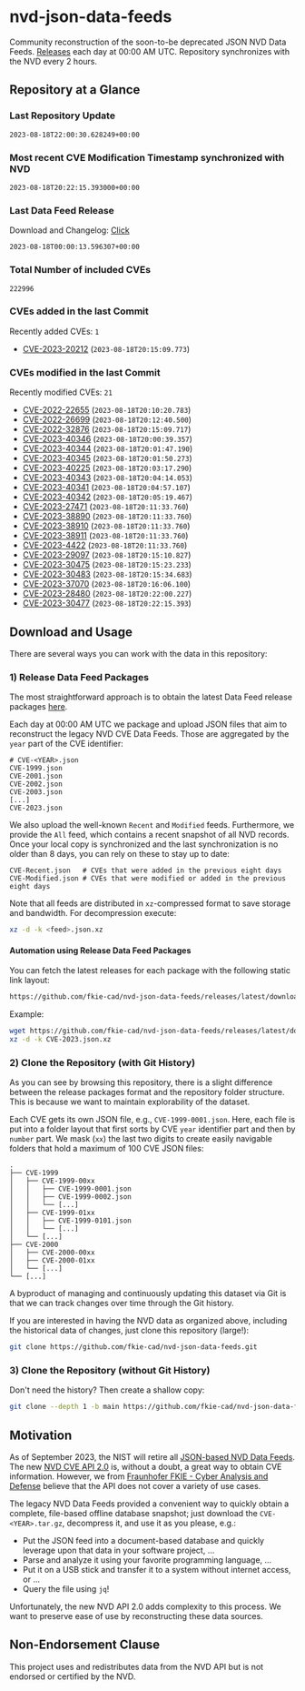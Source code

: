 # nvd-json-data-feeds

Community reconstruction of the soon-to-be deprecated JSON NVD Data Feeds. 
[Releases](https://github.com/fkie-cad/nvd-json-data-feeds/releases/latest) each day at 00:00 AM UTC.
Repository synchronizes with the NVD every 2 hours.

## Repository at a Glance

### Last Repository Update

```plain
2023-08-18T22:00:30.628249+00:00
```

### Most recent CVE Modification Timestamp synchronized with NVD

```plain
2023-08-18T20:22:15.393000+00:00
```

### Last Data Feed Release

Download and Changelog: [Click](https://github.com/fkie-cad/nvd-json-data-feeds/releases/latest)

```plain
2023-08-18T00:00:13.596307+00:00
```

### Total Number of included CVEs

```plain
222996
```

### CVEs added in the last Commit

Recently added CVEs: `1`

* [CVE-2023-20212](CVE-2023/CVE-2023-202xx/CVE-2023-20212.json) (`2023-08-18T20:15:09.773`)


### CVEs modified in the last Commit

Recently modified CVEs: `21`

* [CVE-2022-22655](CVE-2022/CVE-2022-226xx/CVE-2022-22655.json) (`2023-08-18T20:10:20.783`)
* [CVE-2022-26699](CVE-2022/CVE-2022-266xx/CVE-2022-26699.json) (`2023-08-18T20:12:40.500`)
* [CVE-2022-32876](CVE-2022/CVE-2022-328xx/CVE-2022-32876.json) (`2023-08-18T20:15:09.717`)
* [CVE-2023-40346](CVE-2023/CVE-2023-403xx/CVE-2023-40346.json) (`2023-08-18T20:00:39.357`)
* [CVE-2023-40344](CVE-2023/CVE-2023-403xx/CVE-2023-40344.json) (`2023-08-18T20:01:47.190`)
* [CVE-2023-40345](CVE-2023/CVE-2023-403xx/CVE-2023-40345.json) (`2023-08-18T20:01:50.273`)
* [CVE-2023-40225](CVE-2023/CVE-2023-402xx/CVE-2023-40225.json) (`2023-08-18T20:03:17.290`)
* [CVE-2023-40343](CVE-2023/CVE-2023-403xx/CVE-2023-40343.json) (`2023-08-18T20:04:14.053`)
* [CVE-2023-40341](CVE-2023/CVE-2023-403xx/CVE-2023-40341.json) (`2023-08-18T20:04:57.107`)
* [CVE-2023-40342](CVE-2023/CVE-2023-403xx/CVE-2023-40342.json) (`2023-08-18T20:05:19.467`)
* [CVE-2023-27471](CVE-2023/CVE-2023-274xx/CVE-2023-27471.json) (`2023-08-18T20:11:33.760`)
* [CVE-2023-38890](CVE-2023/CVE-2023-388xx/CVE-2023-38890.json) (`2023-08-18T20:11:33.760`)
* [CVE-2023-38910](CVE-2023/CVE-2023-389xx/CVE-2023-38910.json) (`2023-08-18T20:11:33.760`)
* [CVE-2023-38911](CVE-2023/CVE-2023-389xx/CVE-2023-38911.json) (`2023-08-18T20:11:33.760`)
* [CVE-2023-4422](CVE-2023/CVE-2023-44xx/CVE-2023-4422.json) (`2023-08-18T20:11:33.760`)
* [CVE-2023-29097](CVE-2023/CVE-2023-290xx/CVE-2023-29097.json) (`2023-08-18T20:15:10.827`)
* [CVE-2023-30475](CVE-2023/CVE-2023-304xx/CVE-2023-30475.json) (`2023-08-18T20:15:23.233`)
* [CVE-2023-30483](CVE-2023/CVE-2023-304xx/CVE-2023-30483.json) (`2023-08-18T20:15:34.683`)
* [CVE-2023-37070](CVE-2023/CVE-2023-370xx/CVE-2023-37070.json) (`2023-08-18T20:16:06.100`)
* [CVE-2023-28480](CVE-2023/CVE-2023-284xx/CVE-2023-28480.json) (`2023-08-18T20:22:00.227`)
* [CVE-2023-30477](CVE-2023/CVE-2023-304xx/CVE-2023-30477.json) (`2023-08-18T20:22:15.393`)


## Download and Usage

There are several ways you can work with the data in this repository:

### 1) Release Data Feed Packages

The most straightforward approach is to obtain the latest Data Feed release packages [here](https://github.com/fkie-cad/nvd-json-data-feeds/releases/latest).

Each day at 00:00 AM UTC we package and upload JSON files that aim to reconstruct the legacy NVD CVE Data Feeds.
Those are aggregated by the `year` part of the CVE identifier:

```
# CVE-<YEAR>.json
CVE-1999.json
CVE-2001.json
CVE-2002.json
CVE-2003.json
[...]
CVE-2023.json
```

We also upload the well-known `Recent` and `Modified` feeds.
Furthermore, we provide the `All` feed, which contains a recent snapshot of all NVD records.
Once your local copy is synchronized and the last synchronization is no older than 8 days, you can rely on these to stay up to date:

```plain
CVE-Recent.json   # CVEs that were added in the previous eight days
CVE-Modified.json # CVEs that were modified or added in the previous eight days
```

Note that all feeds are distributed in `xz`-compressed format to save storage and bandwidth.
For decompression execute:

```sh
xz -d -k <feed>.json.xz
```


#### Automation using Release Data Feed Packages

You can fetch the latest releases for each package with the following static link layout:

```sh
https://github.com/fkie-cad/nvd-json-data-feeds/releases/latest/download/CVE-<YEAR>.json.xz
```

Example:

```sh
wget https://github.com/fkie-cad/nvd-json-data-feeds/releases/latest/download/CVE-2023.json.xz
xz -d -k CVE-2023.json.xz
```

### 2) Clone the Repository (with Git History)

As you can see by browsing this repository, there is a slight difference between the release packages format and the repository folder structure.
This is because we want to maintain explorability of the dataset.

Each CVE gets its own JSON file, e.g., `CVE-1999-0001.json`.
Here, each file is put into a folder layout that first sorts by CVE `year` identifier part and then by `number` part.
We mask (`xx`) the last two digits to create easily navigable folders that hold a maximum of 100 CVE JSON files:

```plain
.
├── CVE-1999
│   ├── CVE-1999-00xx
│   │   ├── CVE-1999-0001.json
│   │   ├── CVE-1999-0002.json
│   │   └── [...]
│   ├── CVE-1999-01xx
│   │   ├── CVE-1999-0101.json
│   │   └── [...]
│   └── [...]
├── CVE-2000
│   ├── CVE-2000-00xx
│   ├── CVE-2000-01xx
│   └── [...]
└── [...]
```

A byproduct of managing and continuously updating this dataset via Git is that we can track changes over time through the Git history.

If you are interested in having the NVD data as organized above, including the historical data of changes, just clone this repository (large!):

```sh
git clone https://github.com/fkie-cad/nvd-json-data-feeds.git
```

### 3) Clone the Repository (without Git History)

Don't need the history? Then create a shallow copy:

```sh
git clone --depth 1 -b main https://github.com/fkie-cad/nvd-json-data-feeds.git
```

## Motivation

As of September 2023, the NIST will retire all [JSON-based NVD Data Feeds](https://nvd.nist.gov/vuln/data-feeds#divRetirementBanner-1).
The new [NVD CVE API 2.0](https://nvd.nist.gov/developers/vulnerabilities) is, without a doubt, a great way to obtain CVE information.
However, we from [Fraunhofer FKIE - Cyber Analysis and Defense](https://www.fkie.fraunhofer.de/en/departments/cad.html) believe that the API does not cover a variety of use cases.

The legacy NVD Data Feeds provided a convenient way to quickly obtain a complete, file-based offline database snapshot; just download the `CVE-<YEAR>.tar.gz`, decompress it, and use it as you please, e.g.:

* Put the JSON feed into a document-based database and quickly leverage upon that data in your software project, ...
* Parse and analyze it using your favorite programming language, ...
* Put it on a USB stick and transfer it to a system without internet access, or ...
* Query the file using `jq`!

Unfortunately, the new NVD API 2.0 adds complexity to this process.
We want to preserve ease of use by reconstructing these data sources.

## Non-Endorsement Clause

This project uses and redistributes data from the NVD API but is not endorsed or certified by the NVD.